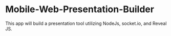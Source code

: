 Mobile-Web-Presentation-Builder
===============================

This app will build a presentation tool utilizing NodeJs, socket.io, and Reveal JS. 
